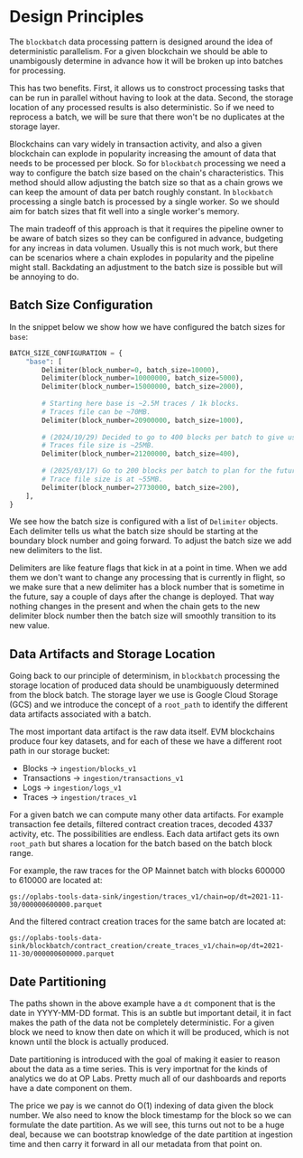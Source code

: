 # Design Principles


The `blockbatch` data processing pattern is designed around the idea of deterministic parallelism.
For a given blockchain we should be able to unambigously determine in advance how it will be broken
up  into batches for processing.

This has two benefits.  First, it allows us to constroct processing tasks that can be run in parallel 
without having to look at the data. Second, the storage location of any processed results is also
deterministic. So if we need to reprocess a batch, we will be sure that there won't be no duplicates
at the storage layer. 

Blockchains can vary widely in transaction activity, and also a given blockchain can
explode in popularity increasing the amount of data that needs to be processed per block. 
So for `blockbatch` processing we need a way to
configure the batch size based on the chain's characteristics. This method should allow adjusting
the batch size so that as a chain grows we can keep the amount of data per batch roughly constant.
In `blockbatch` processing a single batch is processed by a single worker. So we should aim for
batch sizes that fit well into a single worker's memory. 

The main tradeoff of this approach is that it requires the pipeline owner to be aware of batch
sizes so they can be configured in advance, budgeting for any increas in data volumen. Usually this
is not much work, but there can be scenarios where a chain explodes in popularity and the pipeline
might stall.  Backdating an adjustment to the batch size is possible but will be annoying to do.


## Batch Size Configuration

In the snippet below we show how we have configured the batch sizes for `base`:

```python
BATCH_SIZE_CONFIGURATION = {
    "base": [
        Delimiter(block_number=0, batch_size=10000),
        Delimiter(block_number=10000000, batch_size=5000),
        Delimiter(block_number=15000000, batch_size=2000),
        
        # Starting here base is ~2.5M traces / 1k blocks.
        # Traces file can be ~70MB.
        Delimiter(block_number=20900000, batch_size=1000),
        
        # (2024/10/29) Decided to go to 400 blocks per batch to give us more room.
        # Traces file size is ~25MB.
        Delimiter(block_number=21200000, batch_size=400),
        
        # (2025/03/17) Go to 200 blocks per batch to plan for the future.
        # Trace file size is at ~55MB.
        Delimiter(block_number=27730000, batch_size=200),
    ],
}
```

We see how the batch size is configured with a list of `Delimiter` objects. Each delimiter
tells us what the batch size should be starting at the boundary block number and going forward.
To adjust the batch size we add new delimiters to the list. 

Delimiters are like feature flags that kick in at a point in time. When we add them we don't want
to change any processing that is currently in flight, so we make sure that a new delimiter has a
block number that is sometime in the future, say a couple of days after the change is deployed. 
That way nothing changes in the present and when the chain gets to the new delimiter block number
then the batch size will smoothly transition to its new value.


## Data Artifacts and Storage Location

Going back to our principle of determinism, in `blockbatch` processing the storage location of
produced data should be unambiguously determined from the block batch. The storage layer we use
is Google Cloud Storage (GCS) and we introduce the concept of a `root_path` to identify the
different data artifacts associated with a batch. 

The most important data artifact is the raw data itself. EVM blockchains produce four key datasets,
and for each of these we have a different root path in our storage bucket:

- Blocks -> `ingestion/blocks_v1`
- Transactions -> `ingestion/transactions_v1`
- Logs -> `ingestion/logs_v1`
- Traces -> `ingestion/traces_v1`

For a given batch we can compute many other data artifacts. For example transaction fee details, 
filtered contract creation traces, decoded 4337 activity, etc. The possibilities are endless. Each
data artifact gets its own `root_path` but shares a location for the batch based on the batch block
range.

For example, the raw traces for the OP Mainnet batch with blocks 600000 to 610000 are located at:
```
gs://oplabs-tools-data-sink/ingestion/traces_v1/chain=op/dt=2021-11-30/000000600000.parquet
```

And the filtered contract creation traces for the same batch are located at:
```
gs://oplabs-tools-data-sink/blockbatch/contract_creation/create_traces_v1/chain=op/dt=2021-11-30/000000600000.parquet
```

## Date Partitioning

The paths shown in the above example have a `dt` component that is the date in YYYY-MM-DD format.
This is an subtle but important detail, it in fact makes the path of the data not be completely
deterministic. For a given block we need to know then date on which it will be produced, which is
not known until the block is actually produced.

Date partitioning is introduced with the goal of making it easier to reason about the data as a time
series. This is very importnat for the kinds of analytics we do at OP Labs. Pretty much all of our
dashboards and reports have a date component on them. 

The price we pay is we cannot do O(1) indexing of data given the block number. We also need to know
the block timestamp for the block so we can formulate the date partition. As we will see, this turns
out not to be a huge deal, because we can bootstrap knowledge of the date partition at ingestion
time and then carry it forward in all our metadata from that point on.










